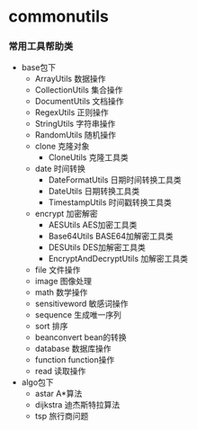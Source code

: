 # commonutils
### 常用工具帮助类
- base包下
   - ArrayUtils   数据操作
   - CollectionUtils 集合操作
   - DocumentUtils 文档操作
   - RegexUtils 正则操作
   - StringUtils 字符串操作
   - RandomUtils 随机操作
   - clone  克隆对象
      -  CloneUtils 克隆工具类
   - date   时间转换
      -  DateFormatUtils 日期时间转换工具类
      -  DateUtils 日期转换工具类
      -  TimestampUtils 时间戳转换工具类
   - encrypt 加密解密
     -  AESUtils AES加密工具类
     -  Base64Utils BASE64加解密工具类
     -  DESUtils DES加解密工具类
     -  EncryptAndDecryptUtils 加解密工具类
   - file    文件操作
   - image   图像处理
   - math    数学操作
   - sensitiveword 敏感词操作
   - sequence   生成唯一序列
   - sort        排序
   - beanconvert  bean的转换
   - database     数据库操作
   - function     function操作
   - read          读取操作
- algo包下
   -  astar A*算法
   -  dijkstra 迪杰斯特拉算法
   -  tsp  旅行商问题
